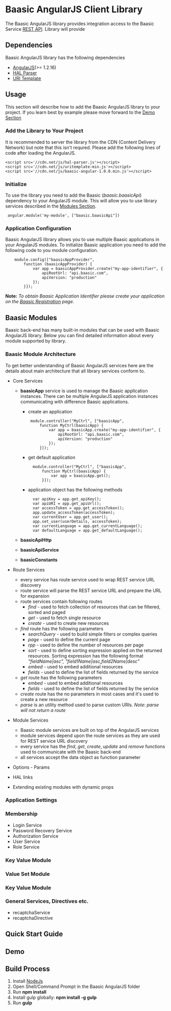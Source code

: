 # Baasic AngularJS Client Library

The Baasic AngularJS library provides integration access to the Baasic Service [REST API](https://api.baasic.com). Library will provide 

## Dependencies

Baasic AngularJS library has the following dependencies 

* [AngularJS](http://www.angularjs.org/)(>= 1.2.16)
* [HAL Parser](https://github.com/jasonaden/angular-hal)
* [URI Template](https://github.com/fxa/uritemplate-js)

## Usage

This section will describe how to add the Baasic AngularJS library to your project. If you learn best by example please move forward to the [Demo Section](#demo)

### Add the Library to Your Project

It is recommended to server the library from the CDN (Content Delivery Network) but note that this isn't requred. Please add the following lines of code after loading the AngularJS. 

    <script src='//cdn.net/js/hal-parser.js'></script>
    <script src='//cdn.net/js/uritemplate-min.js'></script>
	<script src='//cdn.net/js/baasic-angular-1.0.0.min.js'></script>

### Initialize

To use the library you need to add the Baasic (_baasic.baasicApi_) dependency to your AngularJS module. This will allow you to use library services described in the [Modules Section](#baasic-modules).

	 angular.module('my-module', ["baasic.baasicApi"])		

### Application Configuration

Baasic AngularJS library allows you to use multiple Baasic applications in your AngularJS modules. To initialize Baasic application you need to add the following code to you module configuration.

		module.config(["baasicAppProvider",
			function (baasicAppProvider) {
				var app = baasicAppProvider.create("my-app-identifier", {
                    apiRootUrl: "api.baasic.com",
                    apiVersion: "production"
                });
			}]);


**Note:** _To obtain Baasic Application Identifier please create your application on the [Baasic Registration](https://dashboard.baasic.com/register/) page._

## Baasic Modules

Baasic back-end has many built-in modules that can be used with Baasic AngularJS library. Below you can find detailed information about every module supported by library. 

### Baasic Module Architecture

To get better understanding of Baasic AngularJS services here are the details about main architecture that all library services conform to. 

* Core Services
	* __baasicApp__ service is used to manage the Baasic application instances. There can be multiple AngularJS application instances communicating with difference Baasic applications. 

		*  create an application 

				module.controller("MyCtrl", ["baasicApp",
					function MyCtrl(baasicApp) {
						var app = baasicApp.create("my-app-identifier", {
		                    apiRootUrl: "api.baasic.com",
		                    apiVersion: "production"
	                	});
					}]);   

		* get default application 

				module.controller("MyCtrl", ["baasicApp",
					function MyCtrl(baasicApp) {
						var app = baasicApp.get();
					}]);   

    	* application object has the following methods

				var apiKey = app.get_apiKey();
				var apiURI = app.get_apiUrl();
				var accessToken = app.get_accessToken();
				app.update_accessToken(accessToken);
				var currentUser = app.get_user();
				app.set_user(userDetails, accessToken);
				var currentLanguage = app.get_currentLanguage();
				var defaultLanguage = app.get_defaultLanguage();
	    	
    
	* **baasicApiHttp**
	* **baasicApiService**
	* **baasicConstants**
* Route Services
	* every service has route service used to wrap REST service URL discovery 
	* route service will parse the REST service URL and prepare the URL for expansion 
	* route services contain following routes
		* _find_ - used to fetch collection of resources that can be filtered, sorted and paged
		* _get_ - used to fetch single resource
		* _create_ - used to create new resources
	* _find_ route has the following parameters
		* _searchQuery_ - used to build simple filters or complex queries
		* _page_ - used to define the current page
		* _rpp_ - used to define the number of resources per page
		* _sort_ - used to define sorting expression applied on the returned resources. Sorting expression has the following format _"fieldName|asc", "field1Name|asc,field2Name|desc"_
		* _embed_ - used to embed additional resources 
		* _fields_ - used to define the list of fields returned by the service  
	* _get_ route has the following parameters
		* _embed_ - used to embed additional resources 
		* _fields_ - used to define the list of fields returned by the service
	* _create_ route has the no parameters in most cases and it's used to create a new resource
	* _parse_ is an utility method used to parse custom URIs. _Note: parse will not return a route_	 

* Module Services
	* Baasic module services are built on top of the AngularJS services 
	* module services depend upon the route services as they are used for REST service URL discovery
	* every service has the _find_, _get_, _create_, _update_ and _remove_ functions used to communicate with the Baasic back-end
	* all services accept the data object as function parameter 
* Options - Params
* HAL links
* Extending existing modules with dynamic props

### Application Settings 

### Membership

* Login Service
* Password Recovery Service
* Authorization Service
* User Service
* Role Service

### Key Value Module

### Value Set Module

### Key Value Module

### General Services, Directives etc.

* recaptchaService
* recaptchaDirective 

## Quick Start Guide

## Demo

## Build Process

1. Install [NodeJs](http://nodejs.org/download/)
2. Open Shell/Command Prompt in the Baasic AngularJS folder 
3. Run __npm install__
4. Install gulp globally: __npm install -g gulp__ 
5. Run __gulp__